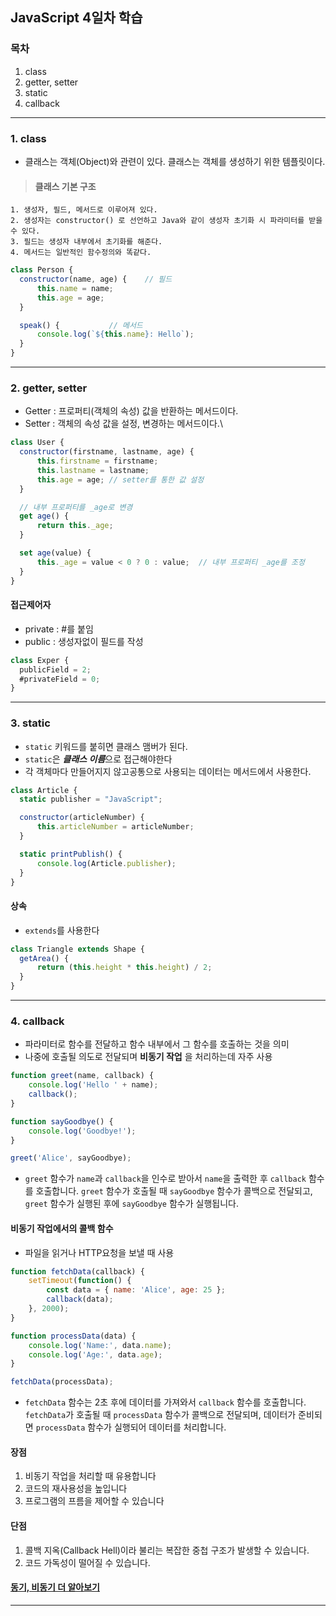 ## JavaScript 4일차 학습

### 목차
 1. class
 2. getter, setter
 3. static
 4. callback
----

### 1. class
- 클래스는 객체(Object)와 관련이 있다. 클래스는 객체를 생성하기 위한 템플릿이다.

> #### 클래스 기본 구조
    1. 생성자, 필드, 메서드로 이루어져 있다.
    2. 생성자는 constructor() 로 선언하고 Java와 같이 생성자 초기화 시 파라미터를 받을 수 있다.
    3. 필드는 생성자 내부에서 초기화를 해준다.
    4. 메서드는 일반적인 함수정의와 똑같다.

```javascript
class Person {
  constructor(name, age) {    // 필드
      this.name = name;
      this.age = age;
  }

  speak() {           // 메서드
      console.log(`${this.name}: Hello`);
  }
}
```

---
### 2. getter, setter
- Getter : 프로퍼티(객체의 속성) 값을 반환하는 메서드이다.
- Setter : 객체의 속성 값을 설정, 변경하는 메서드이다.\
```javascript
class User {
  constructor(firstname, lastname, age) {
      this.firstname = firstname;
      this.lastname = lastname;
      this.age = age; // setter를 통한 값 설정
  }

  // 내부 프로퍼티를 _age로 변경
  get age() {
      return this._age;
  }

  set age(value) {
      this._age = value < 0 ? 0 : value;  // 내부 프로퍼티 _age를 조정
  }
}
```

#### 접근제어자
- private : #를 붙임
- public : 생성자없이 필드를 작성

```javascript
class Exper {
  publicField = 2;
  #privateField = 0;
}
```
---
### 3. static
- `static` 키워드를 붙히면 클래스 맴버가 된다.
- `static`은 ***클래스 이름***으로 접근해야한다
- 각 객체마다 만들어지지 않고공통으로 사용되는 데이터는 메서드에서 사용한다.
```javascript
class Article {
  static publisher = "JavaScript";

  constructor(articleNumber) {
      this.articleNumber = articleNumber;
  }

  static printPublish() {
      console.log(Article.publisher);
  }
}
```

#### 상속
- `extends`를 사용한다
```javascript
class Triangle extends Shape {
  getArea() {
      return (this.height * this.height) / 2;
  }
}
```
---
### 4. callback
- 파라미터로 함수를 전달하고 함수 내부에서 그 함수를 호출하는 것을 의미
- 나중에 호출될 의도로 전달되며 **비동기 작업** 을 처리하는데 자주 사용
```javascript
function greet(name, callback) {
    console.log('Hello ' + name);
    callback();
}

function sayGoodbye() {
    console.log('Goodbye!');
}

greet('Alice', sayGoodbye);
```
- `greet` 함수가 `name`과 `callback`을 인수로 받아서 `name`을 출력한 후 `callback` 함수를 호출합니다. `greet` 함수가 호출될 때 `sayGoodbye` 함수가 콜백으로 전달되고, `greet` 함수가 실행된 후에 `sayGoodbye` 함수가 실행됩니다.

#### 비동기 작업에서의 콜백 함수
- 파일을 읽거나 HTTP요청을 보낼 때 사용
```javascript
function fetchData(callback) {
    setTimeout(function() {
        const data = { name: 'Alice', age: 25 };
        callback(data);
    }, 2000);
}

function processData(data) {
    console.log('Name:', data.name);
    console.log('Age:', data.age);
}

fetchData(processData);
```
- `fetchData` 함수는 2초 후에 데이터를 가져와서 `callback` 함수를 호출합니다. `fetchData`가 호출될 때 `processData` 함수가 콜백으로 전달되며, 데이터가 준비되면 `processData` 함수가 실행되어 데이터를 처리합니다.

#### 장점
1. 비동기 작업을 처리할 때 유용합니다
2. 코드의 재사용성을 높입니다
3. 프로그램의 프름을 제어할 수 있습니다

#### 단점
1. 콜백 지옥(Callback Hell)이라 불리는 복잡한 중첩 구조가 발생할 수 있습니다.
2. 코드 가독성이 떨어질 수 있습니다.

#### [동기, 비동기 더 알아보기]()

---
